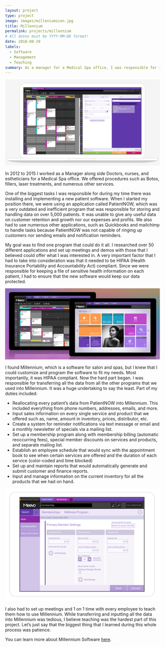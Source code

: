 ```yaml
---
layout: project
type: project
image: images/milleniumicon.jpg
title: Millennium
permalink: projects/millennium
# All dates must be YYYY-MM-DD format!
date: 2018-08-29
labels:
  - Software
  - Management
  - Teaching
summary: As a manager for a Medical Spa office, I was responsible for implementing a new software into our system.
---
```


<img class="ui image" src="../images/millennium_3.png">

In 2012 to 2015 I worked as a Manager along side Doctors, nurses, and estheticians for a Medical Spa office. We offered procedures such as Botox, fillers, laser treatments, and numerous other services.   

One of the biggest tasks I was responsible for during my time there was installing and implementing a new patient software.  When I started my position there, we were using an application called PatientNOW, which was a very outdated and inefficient program that was responsible for storing and handling data on over 5,000 patients. It was unable to give any useful data on customer retention and   growth nor our expenses and profits. We also had to use numerous other applications, such as Quickbooks and mailchimp to handle tasks because PatientNOW was not capable of ringing up customers nor sending emails and notification reminders. 

My goal was to find one program that could do it all.  I researched over 50 different applications and set up meetings and demos with those that I believed could offer what I was interested in. A very important factor that I had to take into consideration was that it needed to be HIPAA (Health Insurance Portability and Accountability Act) compliant. Since we were responsible for keeping a file of sensitive health information on each patient, I had to ensure that the new software would keep our data protected.

<img class="ui medium right floated rounded image" src="../images/millennium_2.png">

I found Millennium, which is a software for salon and spas, but I knew that I could customize and program the software to fit my needs. Most importantly, it was HIPAA compliant. Now the hard part began. I was responsible for transferring all the data from all the other programs that we used into Millennium.  It was a huge undertaking to say the least.
Part of my duties included:
-	Reallocating every patient’s data from PatientNOW into Millennium. This included everything from phone numbers, addresses, emails, and more.
-	Input sales information on every single service and product that we offered such as, name, amount in inventory, prices, distributor, etc.
-	Create a system for reminder notifications via text message or email and a monthly newsletter of specials via a mailing list.
-	Set up a membership program along with membership billing (automatic reoccurring fees), special member discounts on services and products, and separate mailing list.
-	Establish an employee schedule that would sync with the appointment book to see when certain services are offered and the duration of each service (color-coded and time blocked)
-	Set up and maintain reports that would automatically generate and submit customer and finance reports.
-	Input and manage information on the current inventory for all the products that we had on hand.

<img class="ui medium right floated rounded image" src="../images/millennium_4.png">

I also had to set up meetings and 1 on 1 time with every employee to teach them how to use Millennium. While transferring and inputting all the data into Millennium was tedious, I believe teaching was the hardest part of this project. Let’s just say that the biggest thing that I learned during this whole process was patience. 


You can learn more about Millennium Software [here](https://www.millenniumsi.com).



